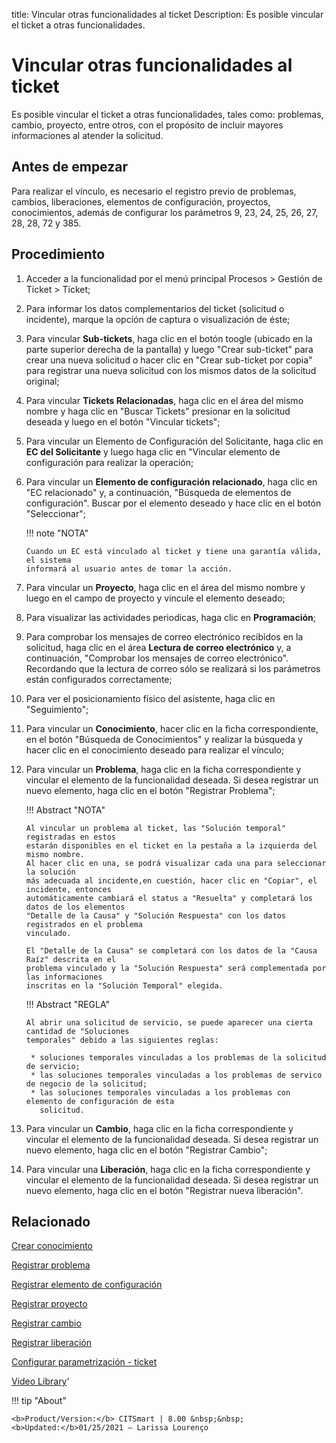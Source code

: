 title:  Vincular otras funcionalidades al ticket 
Description: Es posible vincular el ticket a otras funcionalidades.
# Vincular otras funcionalidades al ticket
Es posible vincular el ticket a otras funcionalidades, tales como: problemas, cambio, proyecto, entre otros, con el propósito de incluir mayores informaciones al atender la solicitud.

Antes de empezar
----------------

Para realizar el vínculo, es necesario el registro previo de problemas, cambios,
liberaciones, elementos de configuración, proyectos, conocimientos, además de
configurar los parámetros 9, 23, 24, 25, 26, 27, 28, 28, 72 y 385.

Procedimiento
-------------

1.  Acceder a la funcionalidad por el menú principal Procesos \> Gestión de
    Ticket \> Ticket;

2.  Para informar los datos complementarios del ticket (solicitud o incidente),
    marque la opción de captura o visualización de éste;

3.  Para vincular **Sub-tickets**, haga clic en el botón toogle (ubicado 
    en la parte superior derecha de la pantalla) y luego "Crear sub-ticket" para 
    crear una nueva solicitud o hacer clic en "Crear sub-ticket por copia" para 
    registrar una nueva solicitud con los mismos datos de la solicitud original;
    
4.  Para vincular **Tickets Relacionadas**, haga clic en el área del mismo
    nombre y haga clic en "Buscar Tickets" presionar en la solicitud deseada 
    y luego en el botón "Vincular tickets";

5.  Para vincular un Elemento de Configuración del Solicitante, haga clic en
    **EC del Solicitante** y luego haga clic en "Vincular elemento de configuración
    para realizar la operación;

6.  Para vincular un **Elemento de configuración relacionado**, haga clic en "EC
    relacionado" y, a continuación, "Búsqueda de elementos de configuración".
    Buscar por el elemento deseado y hace clic en el botón "Seleccionar";
    
    !!! note "NOTA"
    
        Cuando un EC está vinculado al ticket y tiene una garantía válida, el sistema 
        informará al usuario antes de tomar la acción.

7.  Para vincular un **Proyecto**, haga clic en el área del mismo nombre y luego
    en el campo de proyecto y vincule el elemento deseado;

8.  Para visualizar las actividades periodicas, haga clic en **Programación**;

9.  Para comprobar los mensajes de correo electrónico recibidos en la solicitud,
    haga clic en el área **Lectura de correo electrónico** y, a continuación,
    "Comprobar los mensajes de correo electrónico". Recordando que la lectura de
    correo sólo se realizará si los parámetros están configurados correctamente;

10. Para ver el posicionamiento físico del asistente, haga clic en "Seguimiento";

11. Para vincular un **Conocimiento**, hacer clic en la ficha correspondiente,
    en el botón "Búsqueda de Conocimientos" y realizar la búsqueda y hacer clic
    en el conocimiento deseado para realizar el vínculo;

12. Para vincular un **Problema**, haga clic en la ficha correspondiente y
    vincular el elemento de la funcionalidad deseada. Si desea registrar un
    nuevo elemento, haga clic en el botón "Registrar Problema";
    
    !!! Abstract "NOTA"
    
        Al vincular un problema al ticket, las "Solución temporal" registradas en estos
        estarán disponibles en el ticket en la pestaña a la izquierda del mismo nombre. 
        Al hacer clic en una, se podrá visualizar cada una para seleccionar la solución 
        más adecuada al incidente,en cuestión, hacer clic en "Copiar", el incidente, entonces 
        automáticamente cambiará el status a "Resuelta" y completará los datos de los elementos 
        "Detalle de la Causa" y "Solución Respuesta" con los datos registrados en el problema
        vinculado.
        
        El "Detalle de la Causa" se completará con los datos de la "Causa Raíz" descrita en el 
        problema vinculado y la "Solución Respuesta" será complementada por las informaciones 
        inscritas en la "Solución Temporal" elegida.
        
    !!! Abstract "REGLA"
     
        Al abrir una solicitud de servicio, se puede aparecer una cierta cantidad de "Soluciones 
        temporales" debido a las siguientes reglas:
        
         * soluciones temporales vinculadas a los problemas de la solicitud de servicio;
         * las soluciones temporales vinculadas a los problemas de servico de negocio de la solicitud;
         * las soluciones temporales vinculadas a los problemas con elemento de configuración de esta 
           solicitud.
    

13. Para vincular un **Cambio**, haga clic en la ficha correspondiente y
    vincular el elemento de la funcionalidad deseada. Si desea registrar un
    nuevo elemento, haga clic en el botón "Registrar Cambio";

14. Para vincular una **Liberación**, haga clic en la ficha correspondiente y
    vincular el elemento de la funcionalidad deseada. Si desea registrar un
    nuevo elemento, haga clic en el botón "Registrar nueva liberación".


Relacionado
-----------

[Crear conocimiento](/es-es/citsmart-platform-8/processes/knowledge/use/create-knowledge.html)

[Registrar problema](/es-es/citsmart-platform-8/processes/problem/use/register-problem.html)

[Registrar elemento de configuración](/es-es/citsmart-platform-8/processes/configuration/use/register-CI.html)

[Registrar proyecto](/es-es/citsmart-platform-8/additional-features/project-management/project-management/use/register-project.html)

[Registrar cambio](/es-es/citsmart-platform-8/processes/change/use/register-change.html)

[Registrar liberación](/es-es/citsmart-platform-8/processes/release/use/register-release-request.html)

[Configurar parametrización - ticket](/es-es/citsmart-platform-8/platform-administration/parameters-list/configure-parametrization-ticket.html)

<i class='fa fa-youtube-play  fa-2x' style='color:#97ce17;vertical-align: middle;'> </i> [Video Library](https://www.youtube.com/playlist?list=PLB5qK2uzf2ROfIFL9F-3s-gomHNzudBEy)'

!!! tip "About"

    <b>Product/Version:</b> CITSmart | 8.00 &nbsp;&nbsp;
    <b>Updated:</b>01/25/2021 – Larissa Lourenço
